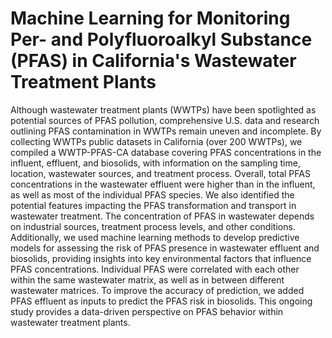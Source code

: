 # Machine Learning for Monitoring Per- and Polyfluoroalkyl Substance (PFAS) in California's Wastewater Treatment Plants

Although wastewater treatment plants (WWTPs) have been spotlighted as potential sources of PFAS pollution, comprehensive U.S. data and research outlining PFAS contamination in WWTPs remain uneven and incomplete. By collecting WWTPs public datasets in California (over 200 WWTPs), we compiled a WWTP-PFAS-CA database covering PFAS concentrations in the influent, effluent, and biosolids, with information on the sampling time, location, wastewater sources, and treatment process. Overall, total PFAS concentrations in the wastewater effluent were higher than in the influent, as well as most of the individual PFAS species. We also identified the potential features impacting the PFAS transformation and transport in wastewater treatment. The concentration of PFAS in wastewater depends on industrial sources, treatment process levels, and other conditions. Additionally, we used machine learning methods to develop predictive models for assessing the risk of PFAS presence in wastewater effluent and biosolids, providing insights into key environmental factors that influence PFAS concentrations. Individual PFAS were correlated with each other within the same wastewater matrix, as well as in between different wastewater matrices. To improve the accuracy of prediction, we added PFAS effluent as inputs to predict the PFAS risk in biosolids. This ongoing study provides a data-driven perspective on PFAS behavior within wastewater treatment plants.
